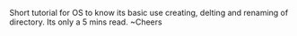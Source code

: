 
Short tutorial for OS to know its basic use creating, delting and renaming of directory. Its only a 5 mins read. 
~Cheers
